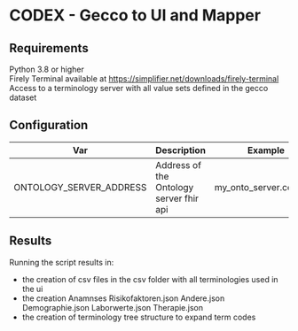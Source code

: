 # CODEX - Gecco to UI and Mapper

## Requirements

Python 3.8 or higher \
Firely Terminal available at https://simplifier.net/downloads/firely-terminal \
Access to a terminology server with all value sets defined in the gecco dataset

## Configuration

| Var | Description | Example |
|--------|-------------|---------|
|ONTOLOGY_SERVER_ADDRESS | Address of the Ontology server fhir api| my_onto_server.com/fhir

## Results
Running the script results in:
* the creation of csv files in the csv folder with all terminologies used in the ui
* the creation Anamnses Risikofaktoren.json Andere.json Demographie.json Laborwerte.json Therapie.json
* the creation of terminology tree structure to expand term codes
